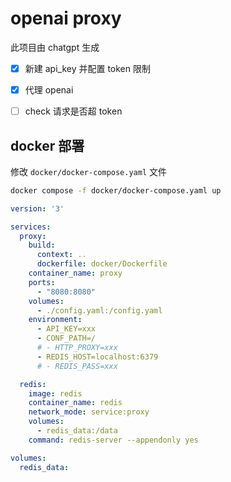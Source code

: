 # openai proxy

此项目由 chatgpt 生成

- [x] 新建 api_key 并配置 token 限制
- [x] 代理 openai
- [ ] check 请求是否超 token


## docker 部署

修改 `docker/docker-compose.yaml` 文件

```bash
docker compose -f docker/docker-compose.yaml up
```

```yaml
version: '3'

services:
  proxy:
    build:
      context: ..
      dockerfile: docker/Dockerfile
    container_name: proxy
    ports:
      - "8080:8080"
    volumes:
      - ./config.yaml:/config.yaml
    environment:
      - API_KEY=xxx
      - CONF_PATH=/
      # - HTTP_PROXY=xxx
      - REDIS_HOST=localhost:6379
      # - REDIS_PASS=xxx

  redis:
    image: redis
    container_name: redis
    network_mode: service:proxy
    volumes:
      - redis_data:/data
    command: redis-server --appendonly yes

volumes:
  redis_data:
```
